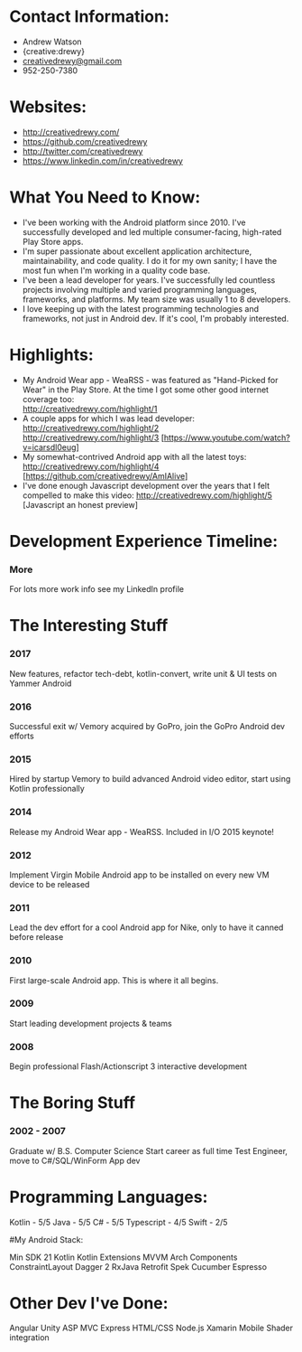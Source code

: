 # Contact Information:

- Andrew Watson
- {creative:drewy}
- creativedrewy@gmail.com
- 952-250-7380

# Websites:

- http://creativedrewy.com/
- https://github.com/creativedrewy
- http://twitter.com/creativedrewy
- https://www.linkedin.com/in/creativedrewy

# What You Need to Know:

- I've been working with the Android platform since 2010. I've successfully developed and led multiple consumer-facing, high-rated Play Store apps.
- I'm super passionate about excellent application architecture, maintainability, and code quality. I do it for my own sanity; I have the 
  most fun when I'm working in a quality code base.
- I've been a lead developer for years. I've successfully led countless projects involving multiple and varied programming languages, frameworks, and platforms. My team size was usually 1 to 8 developers.
- I love keeping up with the latest programming technologies and frameworks, not just in Android dev. If it's cool, I'm probably interested.

# Highlights:

- My Android Wear app - WeaRSS - was featured as "Hand-Picked for Wear" in the Play Store. At the time I got some other good internet coverage too:         
http://creativedrewy.com/highlight/1
- A couple apps for which I was lead developer:
http://creativedrewy.com/highlight/2<br/>
http://creativedrewy.com/highlight/3 [https://www.youtube.com/watch?v=icarsdl0eug]
- My somewhat-contrived Android app with all the latest toys:
http://creativedrewy.com/highlight/4 [https://github.com/creativedrewy/AmIAlive]
- I've done enough Javascript development over the years that I felt compelled to make this video:
http://creativedrewy.com/highlight/5 [Javascript an honest preview]

# Development Experience Timeline:

### More

For lots more work info see my LinkedIn profile 

The Interesting Stuff
=====================

### 2017

New features, refactor tech-debt, kotlin-convert, write unit & UI tests on Yammer Android

### 2016

Successful exit w/ Vemory acquired by GoPro, join the GoPro Android dev efforts 

### 2015

Hired by startup Vemory to build advanced Android video editor, start using Kotlin professionally

### 2014

Release my Android Wear app - WeaRSS.
Included in I/O 2015 keynote!

### 2012

Implement Virgin Mobile Android app to be installed on every new VM device to be released

### 2011

Lead the dev effort for a cool Android app for Nike, only to have it canned before release

### 2010

First large-scale Android app. This is where it all begins.

### 2009

Start leading development projects & teams

### 2008

Begin professional Flash/Actionscript 3 interactive development

The Boring Stuff
================

### 2002 - 2007

Graduate w/ B.S. Computer Science
Start career as full time Test Engineer, move to C#/SQL/WinForm App dev

# Programming Languages:

Kotlin - 5/5
Java - 5/5
C# - 5/5
Typescript - 4/5
Swift - 2/5

#My Android Stack:

Min SDK 21
Kotlin
Kotlin Extensions
MVVM
Arch Components
ConstraintLayout
Dagger 2
RxJava
Retrofit
Spek
Cucumber
Espresso

# Other Dev I've Done:

Angular
Unity
ASP MVC
Express
HTML/CSS
Node.js
Xamarin Mobile
Shader integration
